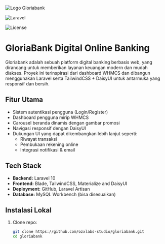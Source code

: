 ![Logo Gloriabank](path/to/logo.png)

![Laravel](https://img.shields.io/badge/Laravel-10-red)

![License](https://img.shields.io/github/license/ozxlabs-studio/gloriabank)



# GloriaBank Digital Online Banking

Gloriabank adalah sebuah platform digital banking berbasis web, yang dirancang untuk memberikan layanan keuangan modern dan mudah diakses. Proyek ini terinspirasi dari dashboard WHMCS dan dibangun menggunakan Laravel serta TailwindCSS + DaisyUI untuk antarmuka yang responsif dan bersih.

## Fitur Utama

- Sistem autentikasi pengguna (Login/Register)
- Dashboard pengguna mirip WHMCS
- Carousel beranda dinamis dengan gambar promosi
- Navigasi responsif dengan DaisyUI
- Dukungan UI yang dapat dikembangkan lebih lanjut seperti:
  - Riwayat transaksi
  - Pembukaan rekening online
  - Integrasi notifikasi & email

## Tech Stack

- **Backend:** Laravel 10
- **Frontend:** Blade, TailwindCSS, Materialize and DaisyUI
- **Deployment:** GitHub, Laravel Artisan
- **Database:** MySQL Workbench (bisa disesuaikan)

## Instalasi Lokal

1. Clone repo:
   ```bash
   git clone https://github.com/ozxlabs-studio/gloriabank.git
   cd gloriabank
